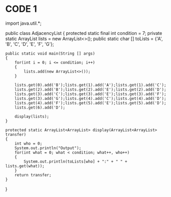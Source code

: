 # CODE 1
import java.util.*;

public class AdjacencyList
{
    protected static final int condition = 7;
        private static ArrayList<ArrayList> lists = new ArrayList<>();
            public static char [] toLists = {'A', 'B', 'C', 'D', 'E', 'F', 'G'};
            
    public static void main(String [] args)
    {        
        for(int i = 0; i <= condition; i++)
        {
            lists.add(new ArrayList<>());
        }
        
        lists.get(0).add('B');lists.get(1).add('A');lists.get(1).add('C');
        lists.get(2).add('B');lists.get(2).add('E');lists.get(2).add('D');
        lists.get(3).add('C');lists.get(3).add('E');lists.get(3).add('F');
        lists.get(3).add('G');lists.get(4).add('C');lists.get(4).add('D');
        lists.get(4).add('F');lists.get(5).add('E');lists.get(5).add('D');
        lists.get(6).add('D');

        display(lists);
    }
    
    protected static ArrayList<ArrayList> display(ArrayList<ArrayList> transfer)
    {
        int who = 0;
        System.out.println("Output");
        for(int what = 0; what < condition; what++, who++)
        {
            System.out.println(toLists[who] + ":" + " " + lists.get(what));
        }
        return transfer;
    }
}

